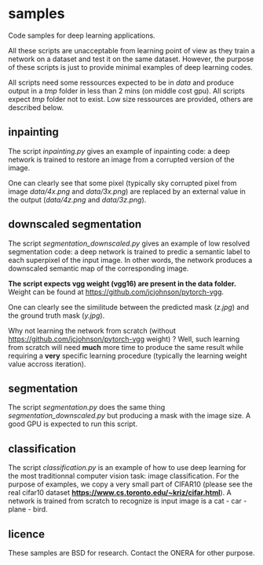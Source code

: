 # samples
Code samples for deep learning applications.

All these scripts are unacceptable from learning point of view as they train a network on a dataset and test it on the same dataset.
However, the purpose of these scripts is just to provide minimal examples of deep learning codes.

All scripts need some ressources expected to be in *data* and produce output in a *tmp* folder in less than 2 mins (on middle cost gpu). All scripts expect *tmp* folder not to exist.
Low size ressources are provided, others are described below.

## inpainting
The script *inpainting.py* gives an example of inpainting code: a deep network is trained to restore an image from a corrupted version of the image.

One can clearly see that some pixel (typically sky corrupted pixel from image *data/4x.png* and *data/3x.png*) are replaced by an external value in the output (*data/4z.png* and *data/3z.png*).

## downscaled segmentation
The script *segmentation_downscaled.py* gives an example of low resolved segmentation code: a deep network is trained to predic a semantic label to each superpixel of the input image.
In other words, the network produces a downscaled semantic map of the corresponding image.

**The script expects vgg weight (vgg16) are present in the data folder.** Weight can be found at https://github.com/jcjohnson/pytorch-vgg.

One can clearly see the similitude between the predicted mask (*z.jpg*) and the ground truth mask (*y.jpg*).

Why not learning the network from scratch (without https://github.com/jcjohnson/pytorch-vgg weight) ?
Well, such learning from scratch will need **much** more time to produce the same result while requiring a **very** specific learning procedure (typically the learning weight value accross iteration).

## segmentation
The script *segmentation.py* does the same thing *segmentation_downscaled.py* but producing a mask with the image size.
A good GPU is expected to run this script.

## classification
The script *classification.py* is an example of how to use deep learning for the most traditionnal computer vision task: image classification.
For the purpose of examples, we copy a very small part of CIFAR10 (please see the real cifar10 dataset **https://www.cs.toronto.edu/~kriz/cifar.html**).
A network is trained from scratch to recognize is input image is a cat - car - plane - bird.

## licence
These samples are BSD for research.
Contact the ONERA for other purpose.
